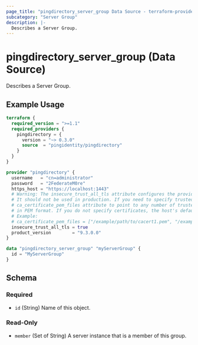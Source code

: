 ```yaml
---
page_title: "pingdirectory_server_group Data Source - terraform-provider-pingdirectory"
subcategory: "Server Group"
description: |-
  Describes a Server Group.
---
```


# pingdirectory_server_group (Data Source)

Describes a Server Group.

## Example Usage

```terraform
terraform {
  required_version = ">=1.1"
  required_providers {
    pingdirectory = {
      version = "~> 0.3.0"
      source  = "pingidentity/pingdirectory"
    }
  }
}

provider "pingdirectory" {
  username   = "cn=administrator"
  password   = "2FederateM0re"
  https_host = "https://localhost:1443"
  # Warning: The insecure_trust_all_tls attribute configures the provider to trust any certificate presented by the PingDirectory server.
  # It should not be used in production. If you need to specify trusted CA certificates, use the
  # ca_certificate_pem_files attribute to point to any number of trusted CA certificate files
  # in PEM format. If you do not specify certificates, the host's default root CA set will be used.
  # Example:
  # ca_certificate_pem_files = ["/example/path/to/cacert1.pem", "/example/path/to/cacert2.pem"]
  insecure_trust_all_tls = true
  product_version        = "9.3.0.0"
}

data "pingdirectory_server_group" "myServerGroup" {
  id = "MyServerGroup"
}
```

<!-- schema generated by tfplugindocs -->
## Schema

### Required

- `id` (String) Name of this object.

### Read-Only

- `member` (Set of String) A server instance that is a member of this group.

